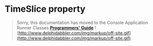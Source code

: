 <a href='Hidden comment: 
$Rev$
$Date$
'></a>

# TimeSlice property #

> Sorry, this documentation has moved to the Console Application Runner Classes **[Programmers' Guide](http://wiki.delphidabbler.com/index.php/Docs/TPJCustomConsoleAppTimeSlice)** ![http://www.delphidabbler.com/img/markup/off-site.gif](http://www.delphidabbler.com/img/markup/off-site.gif)
